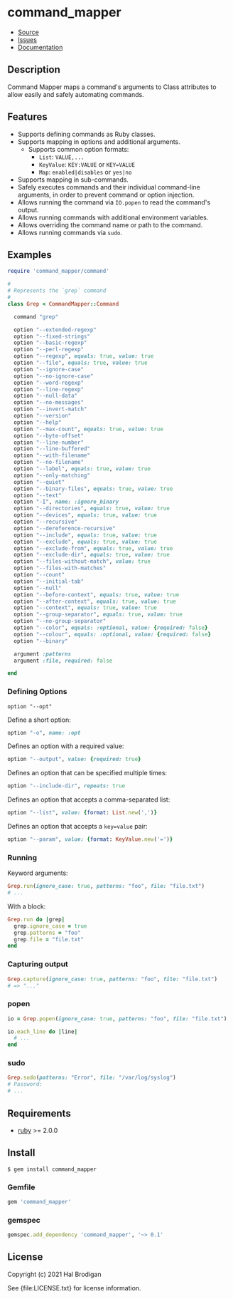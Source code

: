 # command_mapper

* [Source](https://github.com/postmodern/command_mapper)
* [Issues](https://github.com/postmodern/command_mapper/issues)
* [Documentation](http://rubydoc.info/gems/command_mapper/frames)

## Description
  
Command Mapper maps a command's arguments to Class attributes to allow easily
and safely automating commands.

## Features

* Supports defining commands as Ruby classes.
* Supports mapping in options and additional arguments.
  * Supports common option formats:
    * `List`: `VALUE,...`
    * `KeyValue`: `KEY:VALUE` or `KEY=VALUE`
    * `Map`: `enabled|disables` or `yes|no`
* Supports mapping in sub-commands.
* Safely executes commands and their individual command-line arguments,
  in order to prevent command or option injection.
* Allows running the command via `IO.popen` to read the command's output.
* Allows running commands with additional environment variables.
* Allows overriding the command name or path to the command.
* Allows running commands via `sudo`.

## Examples

```ruby
require 'command_mapper/command'

#
# Represents the `grep` command
#
class Grep < CommandMapper::Command

  command "grep"

  option "--extended-regexp"
  option "--fixed-strings"
  option "--basic-regexp"
  option "--perl-regexp"
  option "--regexp", equals: true, value: true
  option "--file", equals: true, value: true
  option "--ignore-case"
  option "--no-ignore-case"
  option "--word-regexp"
  option "--line-regexp"
  option "--null-data"
  option "--no-messages"
  option "--invert-match"
  option "--version"
  option "--help"
  option "--max-count", equals: true, value: true
  option "--byte-offset"
  option "--line-number"
  option "--line-buffered"
  option "--with-filename"
  option "--no-filename"
  option "--label", equals: true, value: true
  option "--only-matching"
  option "--quiet"
  option "--binary-files", equals: true, value: true
  option "--text"
  option "-I", name: :ignore_binary
  option "--directories", equals: true, value: true
  option "--devices", equals: true, value: true
  option "--recursive"
  option "--dereference-recursive"
  option "--include", equals: true, value: true
  option "--exclude", equals: true, value: true
  option "--exclude-from", equals: true, value: true
  option "--exclude-dir", equals: true, value: true
  option "--files-without-match", value: true
  option "--files-with-matches"
  option "--count"
  option "--initial-tab"
  option "--null"
  option "--before-context", equals: true, value: true
  option "--after-context", equals: true, value: true
  option "--context", equals: true, value: true
  option "--group-separator", equals: true, value: true
  option "--no-group-separator"
  option "--color", equals: :optional, value: {required: false}
  option "--colour", equals: :optional, value: {required: false}
  option "--binary"

  argument :patterns
  argument :file, required: false

end
```

### Defining Options

```ribu
option "--opt"
```

Define a short option:

```ruby
option "-o", name: :opt
```

Defines an option with a required value:

```ruby
option "--output", value: {required: true}
```

Defines an option that can be specified multiple times:

```ruby
option "--include-dir", repeats: true
```

Defines an option that accepts a comma-separated list:

```ruby
option "--list", value: {format: List.new(',')}
```

Defines an option that accepts a `key=value` pair:

```ruby
option "--param", value: {format: KeyValue.new('=')}
```

### Running

Keyword arguments:

```ruby
Grep.run(ignore_case: true, patterns: "foo", file: "file.txt")
# ...
```

With a block:

```ruby
Grep.run do |grep|
  grep.ignore_case = true
  grep.patterns = "foo"
  grep.file = "file.txt"
end
```

### Capturing output

```ruby
Grep.capture(ignore_case: true, patterns: "foo", file: "file.txt")
# => "..."
```

### popen

```ruby
io = Grep.popen(ignore_case: true, patterns: "foo", file: "file.txt")

io.each_line do |line|
  # ...
end
```

### sudo

```ruby
Grep.sudo(patterns: "Error", file: "/var/log/syslog")
# Password: 
# ...
```

## Requirements

* [ruby] >= 2.0.0

## Install

```shell
$ gem install command_mapper
```

### Gemfile

```ruby
gem 'command_mapper'
```

### gemspec

```ruby
gemspec.add_dependency 'command_mapper', '~> 0.1'
```

## License

Copyright (c) 2021 Hal Brodigan

See {file:LICENSE.txt} for license information.

[command_mapper]: https://github.com/postmodern/command_mapper.rb#readme
[ruby]: https://www.ruby-lang.org/

